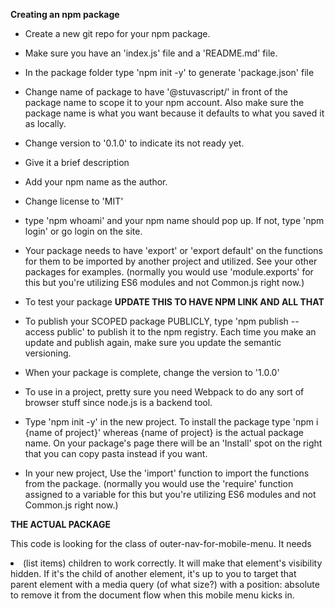 **Creating an npm package**

- Create a new git repo for your npm package.

- Make sure you have an 'index.js' file and a 'README.md' file.

- In the package folder type 'npm init -y' to generate 'package.json' file

- Change name of package to have '@stuvascript/' in front of the package name to scope it to your npm account. Also make sure the package name is what you want because it defaults to what you saved it as locally.

- Change version to '0.1.0' to indicate its not ready yet.

- Give it a brief description

- Add your npm name as the author.

- Change license to 'MIT'

- type 'npm whoami' and your npm name should pop up. If not, type 'npm login' or go login on the site.

- Your package needs to have 'export' or 'export default' on the functions for them to be imported by another project and utilized. See your other packages for examples. (normally you would use 'module.exports' for this but you're utilizing ES6 modules and not Common.js right now.)

- To test your package **UPDATE THIS TO HAVE NPM LINK AND ALL THAT**

- To publish your SCOPED package PUBLICLY, type 'npm publish --access public' to publish it to the npm registry. Each time you make an update and publish again, make sure you update the semantic versioning.

- When your package is complete, change the version to '1.0.0'

- To use in a project, pretty sure you need Webpack to do any sort of browser stuff since node.js is a backend tool.

- Type 'npm init -y' in the new project. To install the package type 'npm i {name of project}' whereas {name of project} is the actual package name. On your package's page there will be an 'Install' spot on the right that you can copy pasta instead if you want.

- In your new project, Use the 'import' function to import the functions from the package. (normally you would use the 'require' function assigned to a variable for this but you're utilizing ES6 modules and not Common.js right now.)

**THE ACTUAL PACKAGE**

This code is looking for the class of outer-nav-for-mobile-menu. It needs <li> (list items) children to work correctly. It will make that element's visibility hidden. If it's the child of another element, it's up to you to target that parent element with a media query (of what size?) with a position: absolute to remove it from the document flow when this mobile menu kicks in.
